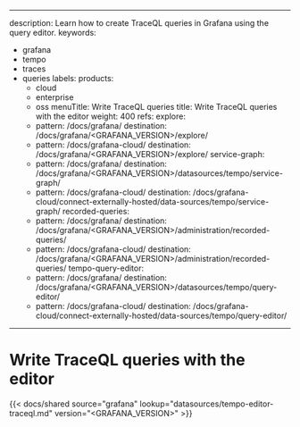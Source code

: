 -----

description: Learn how to create TraceQL queries in Grafana using the query editor.
keywords:

- grafana
- tempo
- traces
- queries
  labels:
  products:
  - cloud
  - enterprise
  - oss
    menuTitle: Write TraceQL queries
    title: Write TraceQL queries with the editor
    weight: 400
    refs:
    explore:
  - pattern: /docs/grafana/
    destination: /docs/grafana/\<GRAFANA\_VERSION\>/explore/
  - pattern: /docs/grafana-cloud/
    destination: /docs/grafana/\<GRAFANA\_VERSION\>/explore/
    service-graph:
  - pattern: /docs/grafana/
    destination: /docs/grafana/\<GRAFANA\_VERSION\>/datasources/tempo/service-graph/
  - pattern: /docs/grafana-cloud/
    destination: /docs/grafana-cloud/connect-externally-hosted/data-sources/tempo/service-graph/
    recorded-queries:
  - pattern: /docs/grafana/
    destination: /docs/grafana/\<GRAFANA\_VERSION\>/administration/recorded-queries/
  - pattern: /docs/grafana-cloud/
    destination: /docs/grafana/\<GRAFANA\_VERSION\>/administration/recorded-queries/
    tempo-query-editor:
  - pattern: /docs/grafana/
    destination: /docs/grafana/\<GRAFANA\_VERSION\>/datasources/tempo/query-editor/
  - pattern: /docs/grafana-cloud/
    destination: /docs/grafana-cloud/connect-externally-hosted/data-sources/tempo/query-editor/

-----

# Write TraceQL queries with the editor

{{\< docs/shared source="grafana" lookup="datasources/tempo-editor-traceql.md" version="\<GRAFANA\_VERSION\>" \>}}
